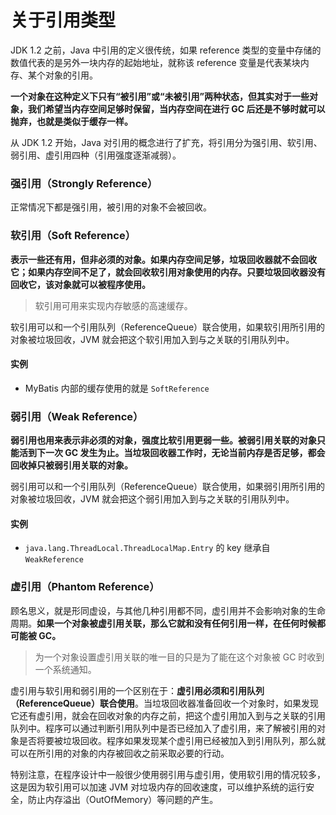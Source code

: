 # 关于引用类型

JDK 1.2 之前，Java 中引用的定义很传统，如果 reference 类型的变量中存储的数值代表的是另外一块内存的起始地址，就称该 reference 变量是代表某块内存、某个对象的引用。

**一个对象在这种定义下只有“被引用”或“未被引用”两种状态，但其实对于一些对象，我们希望当内存空间足够时保留，当内存空间在进行 GC 后还是不够时就可以抛弃，也就是类似于缓存一样。**

从 JDK 1.2 开始，Java 对引用的概念进行了扩充，将引用分为强引用、软引用、弱引用、虚引用四种（引用强度逐渐减弱）。


### 强引用（Strongly Reference）

正常情况下都是强引用，被引用的对象不会被回收。


### 软引用（Soft Reference）

**表示一些还有用，但非必须的对象。如果内存空间足够，垃圾回收器就不会回收它；如果内存空间不足了，就会回收软引用对象使用的内存。只要垃圾回收器没有回收它，该对象就可以被程序使用。**

> 软引用可用来实现内存敏感的高速缓存。

软引用可以和一个引用队列（ReferenceQueue）联合使用，如果软引用所引用的对象被垃圾回收，JVM 就会把这个软引用加入到与之关联的引用队列中。

#### 实例
- MyBatis 内部的缓存使用的就是 `SoftReference`


### 弱引用（Weak Reference）

**弱引用也用来表示非必须的对象，强度比软引用更弱一些。被弱引用关联的对象只能活到下一次 GC 发生为止。当垃圾回收器工作时，无论当前内存是否足够，都会回收掉只被弱引用关联的对象。**

弱引用可以和一个引用队列（ReferenceQueue）联合使用，如果弱引用所引用的对象被垃圾回收，JVM 就会把这个弱引用加入到与之关联的引用队列中。

#### 实例
- `java.lang.ThreadLocal.ThreadLocalMap.Entry` 的 key 继承自 `WeakReference`


### 虚引用（Phantom Reference）

顾名思义，就是形同虚设，与其他几种引用都不同，虚引用并不会影响对象的生命周期。**如果一个对象被虚引用关联，那么它就和没有任何引用一样，在任何时候都可能被 GC。**

> 为一个对象设置虚引用关联的唯一目的只是为了能在这个对象被 GC 时收到一个系统通知。

虚引用与软引用和弱引用的一个区别在于：**虚引用必须和引用队列（ReferenceQueue）联合使用**。当垃圾回收器准备回收一个对象时，如果发现它还有虚引用，就会在回收对象的内存之前，把这个虚引用加入到与之关联的引用队列中。程序可以通过判断引用队列中是否已经加入了虚引用，来了解被引用的对象是否将要被垃圾回收。程序如果发现某个虚引用已经被加入到引用队列，那么就可以在所引用的对象的内存被回收之前采取必要的行动。

特别注意，在程序设计中一般很少使用弱引用与虚引用，使用软引用的情况较多，这是因为软引用可以加速 JVM 对垃圾内存的回收速度，可以维护系统的运行安全，防止内存溢出（OutOfMemory）等问题的产生。
